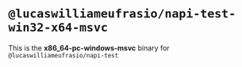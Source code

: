 # `@lucaswilliameufrasio/napi-test-win32-x64-msvc`

This is the **x86_64-pc-windows-msvc** binary for `@lucaswilliameufrasio/napi-test`

